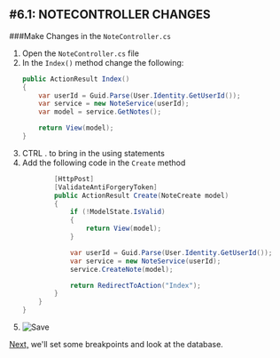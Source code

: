 #6.1: NOTECONTROLLER CHANGES
---
###Make Changes in the `NoteController.cs`
1. Open the `NoteController.cs` file
2. In the `Index()` method change the following:
    ```cs
    public ActionResult Index()
    {
        var userId = Guid.Parse(User.Identity.GetUserId());
        var service = new NoteService(userId);
        var model = service.GetNotes();

        return View(model);
    }
    ```
3. CTRL . to bring in the using statements
4. Add the following code in the `Create` method
    ```cs
            [HttpPost]
            [ValidateAntiForgeryToken]
            public ActionResult Create(NoteCreate model)
            {
                if (!ModelState.IsValid)
                {
                    return View(model);
                }

                var userId = Guid.Parse(User.Identity.GetUserId());
                var service = new NoteService(userId);
                service.CreateNote(model);

                return RedirectToAction("Index");
            }
        }
    }   
    ```
5. ![Save](/assets/font-awesome-save.png)

[Next,](6.2-QuickWatch.md) we'll set some breakpoints and look at the database.